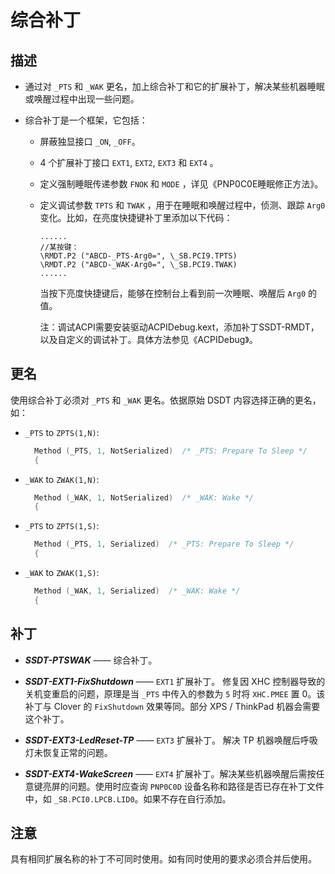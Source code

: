 # 综合补丁

## 描述

- 通过对 `_PTS` 和 `_WAK` 更名，加上综合补丁和它的扩展补丁，解决某些机器睡眠或唤醒过程中出现一些问题。

- 综合补丁是一个框架，它包括：
  - 屏蔽独显接口 `_ON`, `_OFF`。
  
  - 4 个扩展补丁接口 `EXT1`, `EXT2`, `EXT3` 和 `EXT4` 。
  
  - 定义强制睡眠传递参数 `FNOK` 和 `MODE` ，详见《PNP0C0E睡眠修正方法》。
  
  - 定义调试参数 `TPTS` 和 `TWAK` ，用于在睡眠和唤醒过程中，侦测、跟踪 `Arg0` 变化。比如，在亮度快捷键补丁里添加以下代码：
  
    ```
    ......
    //某按键：
    \RMDT.P2 ("ABCD-_PTS-Arg0=", \_SB.PCI9.TPTS)
    \RMDT.P2 ("ABCD-_WAK-Arg0=", \_SB.PCI9.TWAK)
    ......
    ```
    
    当按下亮度快捷键后，能够在控制台上看到前一次睡眠、唤醒后 `Arg0` 的值。
    
    注：调试ACPI需要安装驱动ACPIDebug.kext，添加补丁SSDT-RMDT，以及自定义的调试补丁。具体方法参见《ACPIDebug》。

## 更名

使用综合补丁必须对 `_PTS` 和 `_WAK` 更名。依据原始 DSDT 内容选择正确的更名，如：

- `_PTS` to `ZPTS(1,N)`:

  ```Swift
    Method (_PTS, 1, NotSerialized)  /* _PTS: Prepare To Sleep */
    {
  ```

- `_WAK` to `ZWAK(1,N)`:

  ```Swift
    Method (_WAK, 1, NotSerialized)  /* _WAK: Wake */
    {
  ```

- `_PTS` to `ZPTS(1,S)`:

  ```Swift
    Method (_PTS, 1, Serialized)  /* _PTS: Prepare To Sleep */
    {
  ```

- `_WAK` to `ZWAK(1,S)`:

  ```Swift
    Method (_WAK, 1, Serialized)  /* _WAK: Wake */
    {
  ```

## 补丁

- ***SSDT-PTSWAK*** —— 综合补丁。

- ***SSDT-EXT1-FixShutdown*** —— `EXT1` 扩展补丁。 修复因 XHC 控制器导致的关机变重启的问题，原理是当 `_PTS` 中传入的参数为 `5` 时将 `XHC.PMEE` 置 0。该补丁与 Clover 的 `FixShutdown` 效果等同。部分 XPS / ThinkPad 机器会需要这个补丁。

- ***SSDT-EXT3-LedReset-TP*** —— `EXT3` 扩展补丁。 解决 TP 机器唤醒后呼吸灯未恢复正常的问题。

- ***SSDT-EXT4-WakeScreen*** —— `EXT4` 扩展补丁。解决某些机器唤醒后需按任意键亮屏的问题。使用时应查询 `PNP0C0D` 设备名称和路径是否已存在补丁文件中，如 `_SB.PCI0.LPCB.LID0`。如果不存在自行添加。

  


## 注意

具有相同扩展名称的补丁不可同时使用。如有同时使用的要求必须合并后使用。
